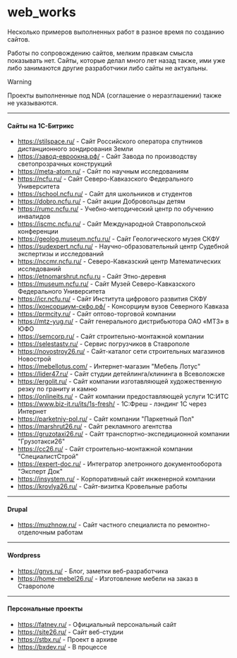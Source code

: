 # web_works
Несколько примеров выполненных работ в разное время по созданию сайтов. 

Работы по сопровождению сайтов, мелким правкам смысла показывать нет. Сайты, которые делал много лет назад также, ими уже либо занимаются другие разработчики либо сайты не актуальны.

> [!WARNING] 
> Проекты выполненные под NDA (соглашение о неразглашении) также не указываются.

<hr>

#### Сайты на 1С-Битрикс

+ https://stilspace.ru/ - Сайт Российского оператора спутников дистанционного зондирования Земли
+ https://завод-евроокна.рф/ - Сайт Завода по производству светопрозрачных конструкций
+ https://meta-atom.ru/ - Сайт по научным исследованиям
+ https://ncfu.ru/ - Сайт Северо-Кавказского Федерального Университета
+ https://school.ncfu.ru/ - Сайт для школьников и студентов
+ https://dobro.ncfu.ru/ - Сайт акции Добровольцы детям
+ https://rumc.ncfu.ru/ - Учебно-методический центр по обучению инвалидов
+ https://iscmc.ncfu.ru/ - Сайт Международной Ставропольской конференции
+ https://geolog.museum.ncfu.ru/ - Сайт Геологического музея СКФУ
+ https://sudexpert.ncfu.ru/ - Научно-образовательный центр Судебной экспертизы и исследований
+ https://nccmr.ncfu.ru/ - Северо-Кавказский центр Математических исследований
+ https://etnomarshrut.ncfu.ru - Сайт Этно-деревня
+ https://museum.ncfu.ru/ - Сайт Музей Северо-Кавказского Федерального Университета
+ https://icr.ncfu.ru/ - Сайт Института цифрового развития СКФУ
+ https://консорциум-скфо.рф/ - Консорциум вузов Северного Кавказа
+ https://prmcity.ru/ - Сайт оптово-торговой компании
+ https://mtz-yug.ru/ - Сайт генерального дистрибьютора ОАО «МТЗ» в ЮФО
+ https://semcorp.ru/ - Сайт строительно-монтажной компании
+ https://selestastv.ru/ - Сервис погрузчиков в Ставрополе
+ https://novostroy26.ru/ - Сайт-каталог сети строительных магазинов Новострой
+ https://mebellotus.com/ - Интернет-магазин "Мебель Лотус"
+ https://lider47.ru/ - Сайт студии детейлинга/клининга в Всеволожске
+ https://ergolit.ru/ - Сайт компании изготавляющей художественную резку по граниту и камню
+ https://onlineits.ru/ - Сайт компании предоставляющей услуги 1С:ИТС
+ https://www.biz-it.ru/its/1s-fresh/ - 1С:Фреш - лэндинг 1C через Интернет
+ https://parketniy-pol.ru/ - Сайт компании "Паркетный Пол"
+ https://marshrut26.ru/ - Сайт рекламного агентства
+ https://gruzotaxi26.ru/ - Сайт транспортно-экспедиционной компании "Грузотакси26"
+ https://cc26.ru/ - Сайт строительно-монтажной компании "СпециалистСтрой"
+ https://expert-doc.ru/ - Интегратор элетронного документооборота "Эксперт Док"
+ https://insystem.ru/ - Корпоративный сайт инженерной компании
+ https://krovlya26.ru/ - Сайт-визитка Кровельные работы

<hr>

#### Drupal
+ https://muzhnow.ru/ - Сайт частного специалиста по ремонтно-отделочным работам

<hr>

#### Wordpress
+ https://gnvs.ru/ - Блог, заметки веб-разработчика
+ https://home-mebel26.ru/ - Изготовление мебели на заказ в Ставрополе

<hr>

#### Персональные проекты
+ https://fatnev.ru/ - Официальный персональный сайт
+ https://site26.ru/ - Сайт веб-студии
+ https://stbx.ru/ - Проект в архиве
+ https://bxdev.ru/ - В процессе

